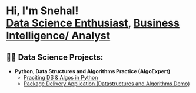 <h1>Hi, I'm Snehal! <br/><a href="https://github.com/joshmadakor1">Data Science Enthusiast</a>, <a href="https://www.linkedin.com/in/joshmadakor/">Business Intelligence/ Analyst </a>
</h1>

<h2>👨‍💻 Data Science Projects:</h2>

- <b>Python, Data Structures and Algorithms Practice (AlgoExpert)</b>
  - [Praciting DS & Algos in Python](https://github.com/joshmadakor1/Algorithms-Practice)
  - [Package Delivery Application (Datastructures and Algorithms Demo)](https://github.com/joshmadakor1/Package-Delivery-Pathfinding-Algorithm)
